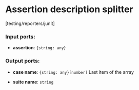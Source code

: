 # Assertion description splitter

[testing/reporters/junit]

### Input ports:

* __assertion__: `{string: any}`


### Output ports:

* __case name__: `{string: any}[number]`
    Last item of the array



* __suite name__: `string`


